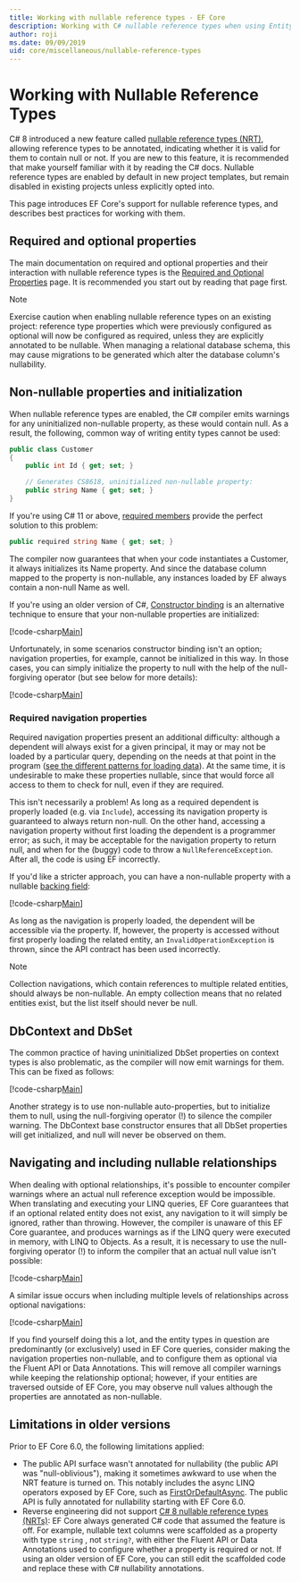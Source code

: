 ```yaml
---
title: Working with nullable reference types - EF Core
description: Working with C# nullable reference types when using Entity Framework Core
author: roji
ms.date: 09/09/2019
uid: core/miscellaneous/nullable-reference-types
---
```

# Working with Nullable Reference Types

C# 8 introduced a new feature called [nullable reference types (NRT)](/dotnet/csharp/tutorials/nullable-reference-types), allowing reference types to be annotated, indicating whether it is valid for them to contain null or not. If you are new to this feature, it is recommended that make yourself familiar with it by reading the C# docs. Nullable reference types are enabled by default in new project templates, but remain disabled in existing projects unless explicitly opted into.

This page introduces EF Core's support for nullable reference types, and describes best practices for working with them.

## Required and optional properties

The main documentation on required and optional properties and their interaction with nullable reference types is the [Required and Optional Properties](xref:core/modeling/entity-properties#required-and-optional-properties) page. It is recommended you start out by reading that page first.

> [!NOTE]
> Exercise caution when enabling nullable reference types on an existing project: reference type properties which were previously configured as optional will now be configured as required, unless they are explicitly annotated to be nullable. When managing a relational database schema, this may cause migrations to be generated which alter the database column's nullability.

## Non-nullable properties and initialization

When nullable reference types are enabled, the C# compiler emits warnings for any uninitialized non-nullable property, as these would contain null. As a result, the following, common way of writing entity types cannot be used:

```csharp
public class Customer
{
    public int Id { get; set; }

    // Generates CS8618, uninitialized non-nullable property:
    public string Name { get; set; }
}
```

If you're using C# 11 or above, [required members](/dotnet/csharp/whats-new/csharp-11#required-members) provide the perfect solution to this problem:

```csharp
public required string Name { get; set; }
```

The compiler now guarantees that when your code instantiates a Customer, it always initializes its Name property. And since the database column mapped to the property is non-nullable, any instances loaded by EF always contain a non-null Name as well.

If you're using an older version of C#, [Constructor binding](xref:core/modeling/constructors) is an alternative technique to ensure that your non-nullable properties are initialized:

[!code-csharp[Main](../../../samples/core/Miscellaneous/NullableReferenceTypes/CustomerWithConstructorBinding.cs?name=CustomerWithConstructorBinding&highlight=6-9)]

Unfortunately, in some scenarios constructor binding isn't an option; navigation properties, for example, cannot be initialized in this way. In those cases, you can simply initialize the property to null with the help of the null-forgiving operator (but see below for more details):

[!code-csharp[Main](../../../samples/core/Miscellaneous/NullableReferenceTypes/Order.cs?range=19)]

### Required navigation properties

Required navigation properties present an additional difficulty: although a dependent will always exist for a given principal, it may or may not be loaded by a particular query, depending on the needs at that point in the program ([see the different patterns for loading data](xref:core/querying/related-data)). At the same time, it is undesirable to make these properties nullable, since that would force all access to them to check for null, even if they are required.

This isn't necessarily a problem! As long as a required dependent is properly loaded (e.g. via `Include`), accessing its navigation property is guaranteed to always return non-null. On the other hand, accessing a navigation property without first loading the dependent is a programmer error; as such, it may be acceptable for the navigation property to return null, and when for the (buggy) code to throw a `NullReferenceException`. After all, the code is using EF incorrectly.

If you'd like a stricter approach, you can have a non-nullable property with a nullable [backing field](xref:core/modeling/backing-field):

[!code-csharp[Main](../../../samples/core/Miscellaneous/NullableReferenceTypes/Order.cs?range=10-17)]

As long as the navigation is properly loaded, the dependent will be accessible via the property. If, however, the property is accessed without first properly loading the related entity, an `InvalidOperationException` is thrown, since the API contract has been used incorrectly.

> [!NOTE]
> Collection navigations, which contain references to multiple related entities, should always be non-nullable. An empty collection means that no related entities exist, but the list itself should never be null.

## DbContext and DbSet

The common practice of having uninitialized DbSet properties on context types is also problematic, as the compiler will now emit warnings for them. This can be fixed as follows:

[!code-csharp[Main](../../../samples/core/Miscellaneous/NullableReferenceTypes/NullableReferenceTypesContext.cs?name=Context&highlight=3-4)]

Another strategy is to use non-nullable auto-properties, but to initialize them to null, using the null-forgiving operator (!) to silence the compiler warning. The DbContext base constructor ensures that all DbSet properties will get initialized, and null will never be observed on them.

## Navigating and including nullable relationships

When dealing with optional relationships, it's possible to encounter compiler warnings where an actual null reference exception would be impossible. When translating and executing your LINQ queries, EF Core guarantees that if an optional related entity does not exist, any navigation to it will simply be ignored, rather than throwing. However, the compiler is unaware of this EF Core guarantee, and produces warnings as if the LINQ query were executed in memory, with LINQ to Objects. As a result, it is necessary to use the null-forgiving operator (!) to inform the compiler that an actual null value isn't possible:

[!code-csharp[Main](../../../samples/core/Miscellaneous/NullableReferenceTypes/Program.cs?name=Navigating)]

A similar issue occurs when including multiple levels of relationships across optional navigations:

[!code-csharp[Main](../../../samples/core/Miscellaneous/NullableReferenceTypes/Program.cs?name=Including&highlight=2)]

If you find yourself doing this a lot, and the entity types in question are predominantly (or exclusively) used in EF Core queries, consider making the navigation properties non-nullable, and to configure them as optional via the Fluent API or Data Annotations. This will remove all compiler warnings while keeping the relationship optional; however, if your entities are traversed outside of EF Core, you may observe null values although the properties are annotated as non-nullable.

## Limitations in older versions

Prior to EF Core 6.0, the following limitations applied:

* The public API surface wasn't annotated for nullability (the public API was "null-oblivious"), making it sometimes awkward to use when the NRT feature is turned on. This notably includes the async LINQ operators exposed by EF Core, such as [FirstOrDefaultAsync](/dotnet/api/microsoft.entityframeworkcore.entityframeworkqueryableextensions.firstordefaultasync). The public API is fully annotated for nullability starting with EF Core 6.0.
* Reverse engineering did not support [C# 8 nullable reference types (NRTs)](/dotnet/csharp/tutorials/nullable-reference-types): EF Core always generated C# code that assumed the feature is off. For example, nullable text columns were scaffolded as a property with type `string` , not `string?`, with either the Fluent API or Data Annotations used to configure whether a property is required or not. If using an older version of EF Core, you can still edit the scaffolded code and replace these with C# nullability annotations.
